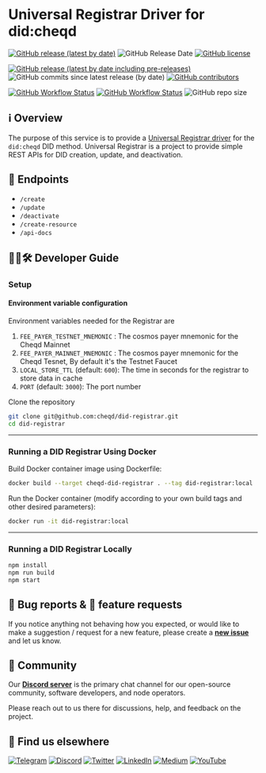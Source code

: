 # Universal Registrar Driver for did:cheqd

[![GitHub release (latest by date)](https://img.shields.io/github/v/release/cheqd/did-registrar?color=green&label=stable%20release&style=flat-square)](https://github.com/cheqd/did-registrar/releases/latest) ![GitHub Release Date](https://img.shields.io/github/release-date/cheqd/did-registrar?color=green&style=flat-square) [![GitHub license](https://img.shields.io/github/license/cheqd/did-registrar?color=blue&style=flat-square)](https://github.com/cheqd/did-registrar/blob/main/LICENSE)

[![GitHub release (latest by date including pre-releases)](https://img.shields.io/github/v/release/cheqd/did-registrar?include_prereleases&label=dev%20release&style=flat-square)](https://github.com/cheqd/did-registrar/releases/) ![GitHub commits since latest release (by date)](https://img.shields.io/github/commits-since/cheqd/did-registrar/latest?style=flat-square) [![GitHub contributors](https://img.shields.io/github/contributors/cheqd/did-registrar?label=contributors%20%E2%9D%A4%EF%B8%8F&style=flat-square)](https://github.com/cheqd/did-registrar/graphs/contributors)

[![GitHub Workflow Status](https://img.shields.io/github/actions/workflow/status/cheqd/did-registrar/dispatch.yml?label=workflows&style=flat-square)](https://github.com/cheqd/did-registrar/actions/workflows/dispatch.yml) [![GitHub Workflow Status](https://img.shields.io/github/actions/workflow/status/cheqd/did-registrar/codeql.yml?label=CodeQL&style=flat-square)](https://github.com/cheqd/did-registrar/actions/workflows/codeql.yml) ![GitHub repo size](https://img.shields.io/github/repo-size/cheqd/did-registrar?style=flat-square)

## ℹ️ Overview

The purpose of this service is to provide a [Universal Registrar driver](https://identity.foundation/did-registration/#abstract) for the `did:cheqd` DID method. Universal Registrar is a project to provide simple REST APIs for DID creation, update, and deactivation.

## 📖 Endpoints

- `/create`
- `/update`
- `/deactivate`
- `/create-resource`
- `/api-docs`

## 🧑‍💻🛠 Developer Guide

### Setup

#### Environment variable configuration

Environment variables needed for the Registrar are

1. `FEE_PAYER_TESTNET_MNEMONIC` : The cosmos payer mnemonic for the Cheqd Mainnet
2. `FEE_PAYER_MAINNET_MNEMONIC` : The cosmos payer mnemonic for the Cheqd Tesnet, By default it's the Testnet Faucet
3. `LOCAL_STORE_TTL` (default: `600`): The time in seconds for the registrar to store data in cache
4. `PORT` (default: `3000`): The port number


Clone the repository

```bash
git clone git@github.com:cheqd/did-registrar.git
cd did-registrar
```

***

### Running a DID Registrar Using Docker

Build Docker container image using Dockerfile:

```bash
docker build --target cheqd-did-registrar . --tag did-registrar:local
```

Run the Docker container (modify according to your own build tags and other desired parameters):

```bash
docker run -it did-registrar:local
```

***

### Running a DID Registrar Locally

```bash
npm install
npm run build
npm start 
```

## 🐞 Bug reports & 🤔 feature requests

If you notice anything not behaving how you expected, or would like to make a suggestion / request for a new feature, please create a [**new issue**](https://github.com/cheqd/did-registrar/issues/new/choose) and let us know.

## 💬 Community

Our [**Discord server**](http://cheqd.link/discord-github) is the primary chat channel for our open-source community, software developers, and node operators.

Please reach out to us there for discussions, help, and feedback on the project.

## 🙋 Find us elsewhere

[![Telegram](https://img.shields.io/badge/Telegram-2CA5E0?style=for-the-badge\&logo=telegram\&logoColor=white)](https://t.me/cheqd) [![Discord](https://img.shields.io/badge/Discord-7289DA?style=for-the-badge\&logo=discord\&logoColor=white)](http://cheqd.link/discord-github) [![Twitter](https://img.shields.io/badge/Twitter-1DA1F2?style=for-the-badge\&logo=twitter\&logoColor=white)](https://twitter.com/intent/follow?screen_name=cheqd_io) [![LinkedIn](https://img.shields.io/badge/LinkedIn-0077B5?style=for-the-badge\&logo=linkedin\&logoColor=white)](http://cheqd.link/linkedin) [![Medium](https://img.shields.io/badge/Medium-12100E?style=for-the-badge\&logo=medium\&logoColor=white)](https://blog.cheqd.io) [![YouTube](https://img.shields.io/badge/YouTube-FF0000?style=for-the-badge\&logo=youtube\&logoColor=white)](https://www.youtube.com/channel/UCBUGvvH6t3BAYo5u41hJPzw/)
